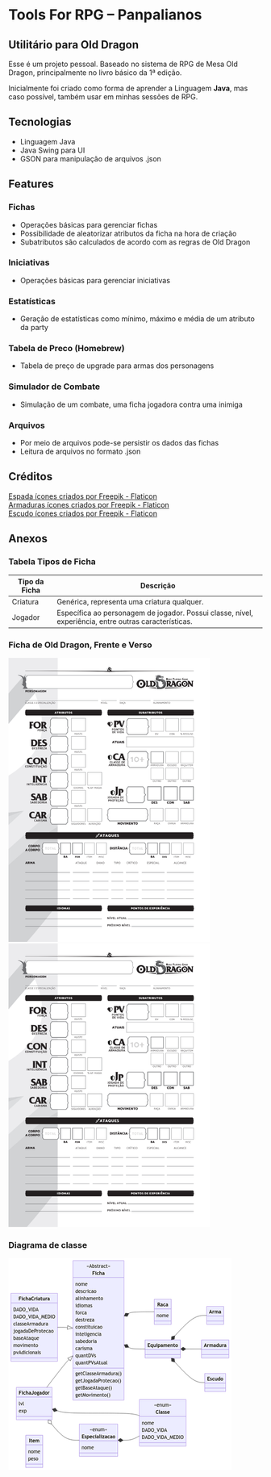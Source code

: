 # Tools For RPG – Panpalianos
## Utilitário para Old Dragon

Esse é um projeto pessoal. Baseado no sistema de RPG de Mesa Old Dragon, principalmente no livro básico da 1ª edição.

Inicialmente foi criado como forma de aprender a Linguagem **Java**, mas caso possível, também usar em minhas sessões de RPG.

## Tecnologias
- Linguagem Java
- Java Swing para UI
- GSON para manipulação de arquivos .json

## Features

### Fichas
- Operações básicas para gerenciar fichas
- Possibilidade de aleatorizar atributos da ficha na hora de criação
- Subatributos são calculados de acordo com as regras de Old Dragon

### Iniciativas
- Operações básicas para gerenciar iniciativas

### Estatísticas
- Geração de estatísticas como mínimo, máximo e média de um atributo da party

### Tabela de Preco (Homebrew)
- Tabela de preço de upgrade para armas dos personagens

### Simulador de Combate
- Simulação de um combate, uma ficha jogadora contra uma inimiga

### Arquivos
- Por meio de arquivos pode-se persistir os dados das fichas
- Leitura de arquivos no formato .json

## Créditos

<a href="https://www.flaticon.com/br/icones-gratis/espada" title="espada ícones">Espada ícones criados por Freepik - Flaticon</a><br/>
<a href="https://www.flaticon.com/br/icones-gratis/armaduras" title="armaduras ícones">Armaduras ícones criados por Freepik - Flaticon</a><br/>
<a href="https://www.flaticon.com/br/icones-gratis/escudo" title="escudo ícones">Escudo ícones criados por Freepik - Flaticon</a><br/>

## Anexos

### Tabela Tipos de Ficha
|Tipo da Ficha|Descrição|
|-|-|
|Criatura        |Genérica, representa uma criatura qualquer.|
|Jogador         |Específica ao personagem de jogador. Possui classe, nível, experiência, entre outras características.|

### Ficha de Old Dragon, Frente e Verso
<img src="documentacao/ficha.png" alt="ficha.png" width="400">         <img src="documentacao/ficha.png" alt="fichaVerso.png" width="400">

### Diagrama de classe
![image](documentacao/diagramaClasse.png)